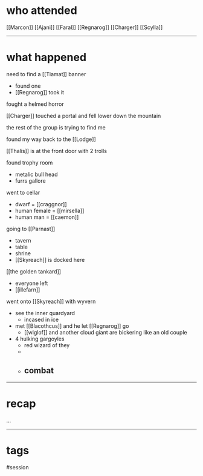 # who attended

[[Marcon]]
[[Ajani]]
[[Faral]]
[[Regnarog]]
[[Charger]]
[[Scylla]]

---
# what happened

need to find a [[Tiamat]] banner 
- found one
- [[Regnarog]] took it

fought a helmed horror

[[Charger]] touched a portal and fell lower down the mountain

the rest of the group is trying to find me

found my way back to the [[Lodge]]

[[Thalis]] is at the front door with 2 trolls 

found trophy room
- metalic bull head
- furrs gallore

went to cellar
- dwarf = [[craggnor]]
- human female = [[mirsella]]
- human man = [[caemon]]

going to [[Parnast]]
- tavern
- table
- shrine
- [[Skyreach]] is docked here

[[the golden tankard]]
- everyone left
- [[illefarn]]

went onto [[Skyreach]] with wyvern
- see the inner quardyard
	- incased in ice
- met [[Blacothcus]] and he let [[Regnarog]] go
	- [[wiglof]] and another cloud giant are bickering like an old couple
- 4 hulking gargoyles
	- red wizard of they
	- 
	- combat
		- 


---
# recap

...

---
# tags

#session
